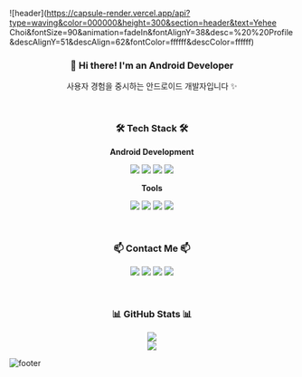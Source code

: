 ![header](https://capsule-render.vercel.app/api?type=waving&color=000000&height=300&section=header&text=Yehee Choi&fontSize=90&animation=fadeIn&fontAlignY=38&desc=%20%20Profile&descAlignY=51&descAlign=62&fontColor=ffffff&descColor=ffffff)

<h3 align="center">👋 Hi there! I'm an Android Developer</h3>
<p align="center">
  사용자 경험을 중시하는 안드로이드 개발자입니다 ✨<br>
</p>

<br>

<h3 align="center">🛠 Tech Stack 🛠</h3>

<p align="center"><strong>Android Development</strong></p>
<p align="center">
  <img src="https://img.shields.io/badge/Kotlin-7F52FF?style=flat&logo=Kotlin&logoColor=white"/>
  <img src="https://img.shields.io/badge/Jetpack_Compose-4285F4?style=flat&logo=Jetpack-Compose&logoColor=white"/>
  <img src="https://img.shields.io/badge/Android_Studio-3DDC84?style=flat&logo=Android-Studio&logoColor=white"/>
  <img src="https://img.shields.io/badge/Android-3DDC84?style=flat&logo=Android&logoColor=white"/>
</p>

<p align="center"><strong>Tools</strong></p>
<p align="center">
  <img src="https://img.shields.io/badge/Git-F05032?style=flat&logo=Git&logoColor=white"/>
  <img src="https://img.shields.io/badge/GitHub-181717?style=flat&logo=GitHub&logoColor=white"/>
  <img src="https://img.shields.io/badge/Figma-F24E1E?style=flat&logo=Figma&logoColor=white"/>
  <img src="https://img.shields.io/badge/Gradle-02303A?style=flat&logo=Gradle&logoColor=white"/>
</p>

<br>

<h3 align="center">📫 Contact Me 📫</h3>
<p align="center">
  <a href="mailto:your-email@example.com"><img src="https://img.shields.io/badge/Gmail-EA4335?style=flat&logo=Gmail&logoColor=white"/></a>
  <a href="https://velog.io/@yourname"><img src="https://img.shields.io/badge/Velog-20C997?style=flat&logo=Velog&logoColor=white"/></a>
  <a href="https://www.instagram.com/yourname"><img src="https://img.shields.io/badge/Instagram-E4405F?style=flat&logo=Instagram&logoColor=white"/></a>
  <a href="https://www.notion.so/yourpage"><img src="https://img.shields.io/badge/Notion-000000?style=flat&logo=Notion&logoColor=white"/></a>
</p>

<br>

<h3 align="center">📊 GitHub Stats 📊</h3>
<div align="center">
  <img src="https://github-readme-stats.vercel.app/api?username=yehee-choi&show_icons=true&theme=transparent" />
</div>

<div align="center">
  <img src="https://github-readme-stats.vercel.app/api/top-langs/?username=YOUR_GITHUB_USERNAME&layout=compact&theme=transparent" />
</div>

![footer](https://capsule-render.vercel.app/api?type=waving&color=000000&height=200&section=footer)
